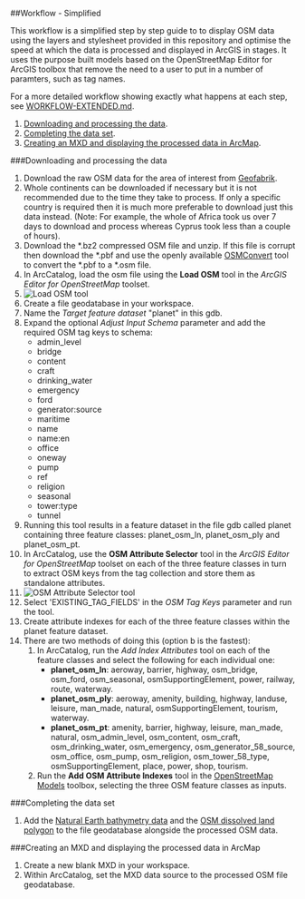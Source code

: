 ##Workflow - Simplified

This workflow is a simplified step by step guide to to display OSM data using the layers and stylesheet provided in this repository and optimise the speed at which the data is processed and displayed in ArcGIS in stages. It uses the purpose built models based on the OpenStreetMap Editor for ArcGIS toolbox that remove the need to a user to put in a number of paramters, such as tag names.

For a more detailed workflow showing exactly what happens at each step, see [WORKFLOW-EXTENDED.md](https://github.com/GASCUK/OpenStreetMap-ArcGIS/blob/master/WORKFLOW-EXTENDED.md).

1. [Downloading and processing the data](https://github.com/GASCUK/OpenStreetMap-ArcGIS/blob/master/WORKFLOW.md#downloading-and-processing).
2. [Completing the data set](https://github.com/GASCUK/OpenStreetMap-ArcGIS/blob/master/WORKFLOW.md#completing-the-data).
3. [Creating an MXD and displaying the processed data in ArcMap](https://github.com/GASCUK/OpenStreetMap-ArcGIS/blob/master/WORKFLOW.md#displaying-in-arcmap).

###Downloading and processing the data

1. Download the raw OSM data for the area of interest from [Geofabrik](http://download.geofabrik.de/). 
 1. Whole continents can be downloaded if necessary but it is not recommended due to the time they take to process. If only a specific country is required then it is much more preferable to download just this data instead. (Note: For example, the whole of Africa took us over 7 days to download and process whereas Cyprus took less than a couple of hours).
 2. Download the *.bz2 compressed OSM file and unzip. If this file is corrupt then download the *.pbf and use the openly available [OSMConvert](http://wiki.openstreetmap.org/wiki/Osmconvert) tool to convert the *.pbf to a *.osm file.
2. In ArcCatalog, load the osm file using the **Load OSM** tool in the *ArcGIS Editor for OpenStreetMap* toolset.
 1. ![Load OSM tool](https://raw.githubusercontent.com/GASCUK/OpenStreetMap-ArcGIS/master/Images/LoadOSMFile.png)
 2. Create a file geodatabase in your workspace.
 2. Name the *Target feature dataset* "planet" in this gdb.
 3. Expand the optional *Adjust Input Schema* parameter and add the required OSM tag keys to schema:
    * admin_level
    * bridge
    * content
    * craft
    * drinking_water
    * emergency
    * ford
    * generator:source
    * maritime
    * name
    * name:en
    * office
    * oneway
    * pump
    * ref
    * religion
    * seasonal
    * tower:type
    * tunnel
 4. Running this tool results in a feature dataset in the file gdb called planet containing three feature classes: planet_osm_ln, planet_osm_ply and planet_osm_pt.
3. In ArcCatalog, use the **OSM Attribute Selector** tool in the *ArcGIS Editor for OpenStreetMap* toolset on each of the three feature classes in turn to extract OSM keys from the tag collection and store them as standalone attributes.
 1. ![OSM Attribute Selector tool](https://raw.githubusercontent.com/GASCUK/OpenStreetMap-ArcGIS/master/Images/OSMAttributeSelector.png)
 2. Select 'EXISTING_TAG_FIELDS' in the *OSM Tag Keys* parameter and run the tool.
4. Create attribute indexes for each of the three feature classes within the planet feature dataset.
 1. There are two methods of doing this (option b is the fastest):
    1. In ArcCatalog, run the *Add Index Attributes* tool on each of the feature classes and select the following for each individual one:
       * **planet_osm_ln**: aeroway, barrier, highway, osm_bridge, osm_ford, osm_seasonal, osmSupportingElement, power, railway, route, waterway.
       * **planet_osm_ply**: aeroway, amenity, building, highway, landuse, leisure, man_made, natural, osmSupportingElement, tourism, waterway.
       * **planet_osm_pt**: amenity, barrier, highway, leisure, man_made, natural, osm_admin_level, osm_content, osm_craft, osm_drinking_water, osm_emergency, osm_generator_58_source, osm_office, osm_pump, osm_religion, osm_tower_58_type, osmSupportingElement, place, power, shop, tourism.
    2. Run the **Add OSM Attribute Indexes** tool in the [OpenStreetMap Models](https://github.com/GASCUK/OpenStreetMap-ArcGIS/tree/master/Models) toolbox, selecting the three OSM feature classes as inputs.

###Completing the data set
1. Add the [Natural Earth bathymetry data]() and the [OSM dissolved land polygon]() to the file geodatabase alongside the processed OSM data.

###Creating an MXD and displaying the processed data in ArcMap
1. Create a new blank MXD in your workspace.
2. Within ArcCatalog, set the MXD data source to the processed OSM file geodatabase.
